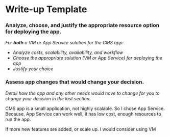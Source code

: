 # Write-up Template

### Analyze, choose, and justify the appropriate resource option for deploying the app.

*For **both** a VM or App Service solution for the CMS app:*
- *Analyze costs, scalability, availability, and workflow*
- *Choose the appropriate solution (VM or App Service) for deploying the app*
- *Justify your choice*

### Assess app changes that would change your decision.

*Detail how the app and any other needs would have to change for you to change your decision in the last section.* 


CMS app is a small application, not highly scalable.
So I chose App Service.
Because, App Service can work well, it has low cost, enough resources to run the app.

If more new features are added, or scale up.
I would consider using VM